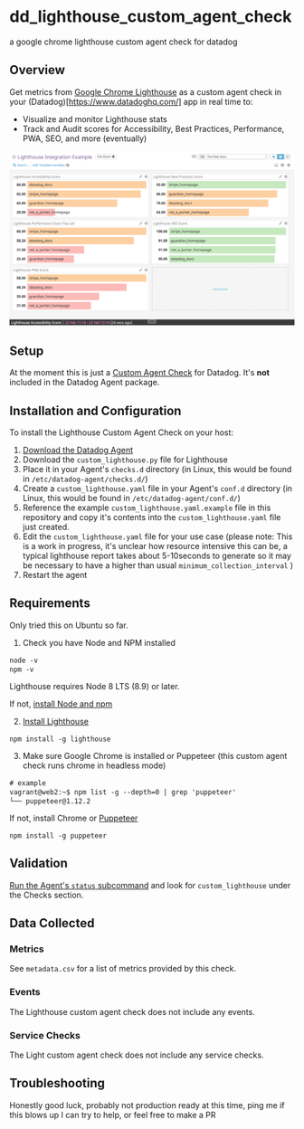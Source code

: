 # dd_lighthouse_custom_agent_check
a google chrome lighthouse custom agent check for datadog

## Overview

Get metrics from [Google Chrome Lighthouse][1] as a custom agent check in your (Datadog)[https://www.datadoghq.com/] app in real time to:
* Visualize and monitor Lighthouse stats
* Track and Audit scores for Accessibility, Best Practices, Performance, PWA, SEO, and more (eventually)

![example lighthouse dashboard](./example_lighthouse_dd.png)

## Setup

At the moment this is just a [Custom Agent Check][2] for Datadog.  It's **not** included in the Datadog Agent package.

## Installation and Configuration

To install the Lighthouse Custom Agent Check on your host:

1. [Download the Datadog Agent][3]
2. Download the `custom_lighthouse.py` file for Lighthouse
3. Place it in your Agent's `checks.d` directory (in Linux, this would be found in `/etc/datadog-agent/checks.d/`)
4. Create a `custom_lighthouse.yaml` file in your Agent's `conf.d` directory (in Linux, this would be found in `/etc/datadog-agent/conf.d/`)
5. Reference the example `custom_lighthouse.yaml.example` file in this repository and copy it's contents into the `custom_lighthouse.yaml` file just created.
6. Edit the `custom_lighthouse.yaml` file for your use case (please note: This is a work in progress, it's unclear how resource intensive this can be, a typical lighthouse report takes about 5-10seconds to generate so it may be necessary to have a higher than usual `minimum_collection_interval` )
6. Restart the agent

## Requirements

Only tried this on Ubuntu so far. 

1. Check you have Node and NPM installed
```
node -v
npm -v
```
Lighthouse requires Node 8 LTS (8.9) or later.

If not, [install Node and npm](https://nodejs.org/en/download/)

2. [Install Lighthouse](https://github.com/GoogleChrome/lighthouse)
```
npm install -g lighthouse
```
3. Make sure Google Chrome is installed or Puppeteer (this custom agent check runs chrome in headless mode)
```
# example
vagrant@web2:~$ npm list -g --depth=0 | grep 'puppeteer'
└── puppeteer@1.12.2
```

If not, install Chrome or [Puppeteer](https://github.com/GoogleChrome/puppeteer)

```
npm install -g puppeteer
```

## Validation

[Run the Agent's `status` subcommand][4] and look for `custom_lighthouse` under the Checks section.

## Data Collected
### Metrics
See `metadata.csv` for a list of metrics provided by this check.

### Events
The Lighthouse custom agent check does not include any events.

### Service Checks
The Light custom agent check does not include any service checks.

## Troubleshooting
Honestly good luck, probably not production ready at this time, ping me if this blows up I can try to help, or feel free to make a PR

[1]: https://developers.google.com/web/tools/lighthouse/
[2]: https://docs.datadoghq.com/developers/write_agent_check/?tab=agentv6#should-you-write-an-agent-check-or-an-integration
[3]: https://app.datadoghq.com/account/settings#agent
[4]: https://docs.datadoghq.com/agent/faq/agent-commands/#agent-status-and-information
